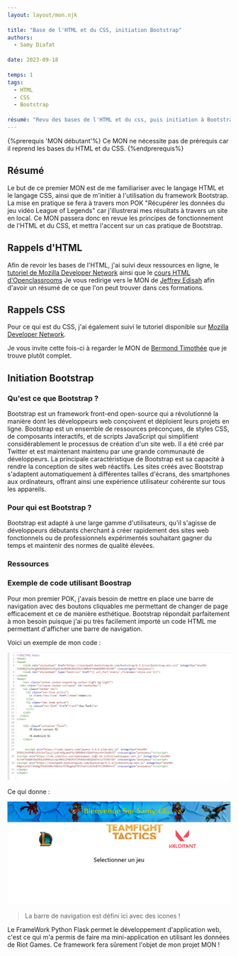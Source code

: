 ```yaml
---
layout: layout/mon.njk

title: "Base de l'HTML et du CSS, initiation Bootstrap"
authors:
  - Samy Diafat

date: 2023-09-18

temps: 1
tags:
  - HTML
  - CSS
  - Bootstrap

résumé: "Revu des bases de l'HTML et du css, puis initiation à Bootstrap."
---
```


{%prerequis 'MON débutant'%} 
Ce MON ne nécessite pas de prérequis car il reprend les bases du HTML et du CSS.
{%endprerequis%}


## Résumé

Le but de ce premier MON est de me familiariser avec le langage HTML et le langage CSS, ainsi que de m'initier à l'utilisation du framework Bootstrap. 
La mise en pratique se fera à travers mon POK "Récupérer les données du jeu vidéo League of Legends" car j'illustrerai mes résultats à travers un site en local.
Ce MON passera donc en revue les principes de fonctionnement de l'HTML et du CSS, et mettra l'accent sur un cas pratique de Bootstrap.

## Rappels d'HTML

Afin de revoir les bases de l'HTML, j'ai suivi deux ressources en ligne, le [tutoriel de Mozilla Developer Network](https://developer.mozilla.org/fr/docs/Learn/HTML) ainsi que le [cours HTML d'Openclassrooms](https://openclassrooms.com/fr/courses/1603881-apprenez-a-creer-votre-site-web-avec-html5-et-css3)
Je vous redirige vers le MON de [Jeffrey Edisah](https://francoisbrucker.github.io/do-it/promos/2022-2023/Edisah-Jeffrey/mon/webfront1/) afin d'avoir un résumé de ce que l'on peut trouver dans ces formations.


## Rappels CSS

Pour ce qui est du CSS, j'ai également suivi le tutoriel disponible sur [Mozilla Developer Network](https://developer.mozilla.org/fr/docs/Learn/CSS).

Je vous invite cette fois-ci à regarder le MON de [Bermond Timothée](https://francoisbrucker.github.io/do-it/promos/2022-2023/Bermond-Timoth%C3%A9e/mon/CSS/) que je trouve plutôt complet.

## Initiation Bootstrap


### Qu'est ce que Bootstrap ?


Bootstrap est un framework front-end open-source qui a révolutionné la manière dont les développeurs web conçoivent et déploient leurs projets en ligne.
Bootstrap est un ensemble de ressources préconçues, de styles CSS, de composants interactifs, et de scripts JavaScript qui simplifient considérablement le processus de création d'un site web. Il a été créé par Twitter et est maintenant maintenu par une grande communauté de développeurs. La principale caractéristique de Bootstrap est sa capacité à rendre la conception de sites web réactifs. 
Les sites créés avec Bootstrap s'adaptent automatiquement à différentes tailles d'écrans, des smartphones aux ordinateurs, offrant ainsi une expérience utilisateur cohérente sur tous les appareils.


### Pour qui est Bootstrap ?

Bootstrap est adapté à une large gamme d'utilisateurs, qu'il s'agisse de développeurs débutants cherchant à créer rapidement des sites web fonctionnels ou de professionnels expérimentés souhaitant gagner du temps et maintenir des normes de qualité élevées.


### Ressources


### Exemple de code utilisant Boostrap

Pour mon premier POK, j'avais besoin de mettre en place une barre de navigation avec des boutons cliquables me permettant de changer de page efficacement et ce de manière esthétique.
Bootstrap répondait parfaitement à mon besoin puisque j'ai pu très facilement importé un code HTML me permettant d'afficher une barre de navigation.

Voici un exemple de mon code :

![exemple_code](./exemple_code.jpg)

Ce qui donne :

![Nav bar homepage](./nav_bar.jpg)



> La barre de navigation est défini ici avec des icones !



Le FrameWork Python Flask permet le développement d'application web, c'est ce qui m'a permis de faire ma mini-application en utilisant les données de Riot Games.
Ce framework fera sûrement l'objet de mon projet MON !